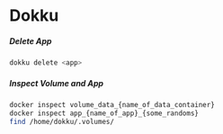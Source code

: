 # Dokku

##### Delete App

```sh
dokku delete <app>
```

##### Inspect Volume and App

```sh
docker inspect volume_data_{name_of_data_container}
docker inspect app_{name_of_app}_{some_randoms}
find /home/dokku/.volumes/ 
```
